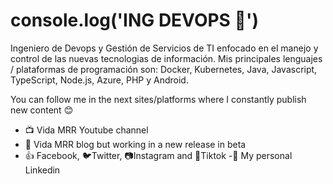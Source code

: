 # console.log('ING DEVOPS 👋')
Ingeniero de Devops y Gestión de Servicios de TI enfocado en el manejo y control de las nuevas tecnologias de información. Mis principales lenguajes / plataformas de programación son: Docker, Kubernetes, Java, Javascript, TypeScript, Node.js, Azure, PHP y Android.

You can follow me in the next sites/platforms where I constantly publish new content 😊

- 📺 Vida MRR Youtube channel
- 📝 Vida MRR blog but working in a new release in beta
- 👍 Facebook, 🐦Twitter, 📷Instagram and 🎵Tiktok
-💼 My personal Linkedin
